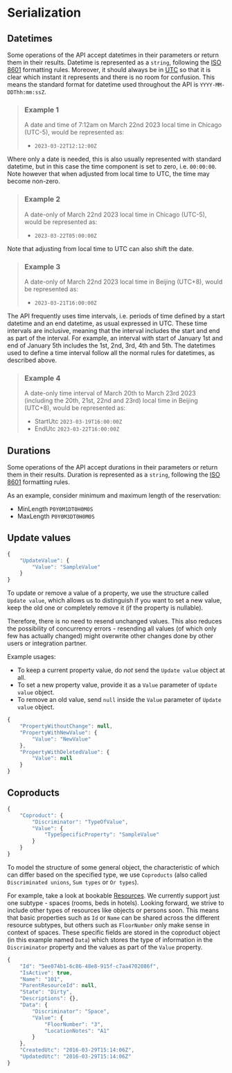 # Serialization

## Datetimes

Some operations of the API accept datetimes in their parameters or return them in their results. Datetime is represented as a `string`, following the [ISO 8601](https://en.wikipedia.org/wiki/ISO_8601#Combined_date_and_time_representations) formatting rules. Moreover, it should always be in [UTC](https://en.wikipedia.org/wiki/ISO_8601#UTC) so that it is clear which instant it represents and there is no room for confusion. This means the standard format for datetime used throughout the API is `YYYY-MM-DDThh:mm:ssZ`.

> ### Example 1
> A date and time of 7:12am on March 22nd 2023 local time in Chicago (UTC-5), would be represented as:
> * `2023-03-22T12:12:00Z`

Where only a date is needed, this is also usually represented with standard datetime, but in this case the time component is set to zero, i.e. `00:00:00`.
Note however that when adjusted from local time to UTC, the time may become non-zero.

> ### Example 2
> A date-only of March 22nd 2023 local time in Chicago (UTC-5), would be represented as:
> * `2023-03-22T05:00:00Z`

Note that adjusting from local time to UTC can also shift the date.

> ### Example 3
> A date-only of March 22nd 2023 local time in Beijing (UTC+8), would be represented as:
> * `2023-03-21T16:00:00Z`

The API frequently uses time intervals, i.e. periods of time defined by a start datetime and an end datetime, as usual expressed in UTC. These time intervals are inclusive, meaning that the interval includes the start and end as part of the interval. For example, an interval with start of January 1st and end of January 5th includes the 1st, 2nd, 3rd, 4th and 5th. The datetimes used to define a time interval follow all the normal rules for datetimes, as described above.

> ### Example 4
> A date-only time interval of March 20th to March 23rd 2023 (including the 20th, 21st, 22nd and 23rd) local time in Beijing (UTC+8), would be represented as:
> * StartUtc `2023-03-19T16:00:00Z`
> * EndUtc `2023-03-22T16:00:00Z`

## Durations

Some operations of the API accept durations in their parameters or return them in their results. Duration is represented as a `string`, following the [ISO 8601](https://en.wikipedia.org/wiki/ISO_8601#Durations) formatting rules.

As an example, consider minimum and maximum length of the reservation:

* MinLength `P0Y0M1DT0H0M0S`
* MaxLength `P0Y0M3DT0H0M0S`

## Update values

```javascript
{
    "UpdateValue": {
        "Value": "SampleValue"
    }
}
```

To update or remove a value of a property, we use the structure called `Update value`, which allows us to distinguish if you want to set a new value, keep the old one or completely remove it (if the property is nullable).

Therefore, there is no need to resend unchanged values. This also reduces the possibility of concurrency errors - resending all values (of which only few has actually changed) might overwrite other changes done by other users or integration partner.

Example usages: 
* To keep a current property value, do *not* send the `Update value` object at all.
* To set a new property value, provide it as a `Value` parameter of `Update value` object.
* To remove an old value, send `null` inside the `Value` parameter of `Update value` object.

```javascript
{
    "PropertyWithoutChange": null,
    "PropertyWithNewValue": {
        "Value": "NewValue"
    },
    "PropertyWithDeletedValue": {
        "Value": null
    }
}

```

## Coproducts

```javascript
{
    "Coproduct": {
        "Discriminator": "TypeOfValue",
        "Value": {
            "TypeSpecificProperty": "SampleValue"
        }
    }
}
```

To model the structure of some general object, the characteristic of which can differ based on the specified type, we use `Coproducts` (also called `Discriminated unions`, `Sum types` or `Or types`).

For example, take a look at bookable [Resources](../operations/resources.md#resource). We currently support just one subtype - spaces (rooms, beds in hotels). Looking forward, we strive to include other types of resources like objects or persons soon. This means that basic properties such as `Id` or `Name` can be shared across the different resource subtypes, but others such as `FloorNumber` only make sense in context of spaces. These specific fields are stored in the coproduct object (in this example named `Data`) which stores the type of information in the `Discriminator` property and the values as part of the `Value` property.

```javascript
{
    "Id": "5ee074b1-6c86-48e8-915f-c7aa4702086f",
    "IsActive": true,
    "Name": "101",
    "ParentResourceId": null,
    "State": "Dirty",
    "Descriptions": {},
    "Data": {
        "Discriminator": "Space",
        "Value": {
            "FloorNumber": "3",
            "LocationNotes": "A1"
        }
    },
    "CreatedUtc": "2016-03-29T15:14:06Z",
    "UpdatedUtc": "2016-03-29T15:14:06Z"
}
```
